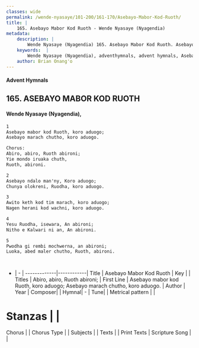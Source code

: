 ```yaml
---
classes: wide
permalink: /wende-nyasaye/101-200/161-170/Asebayo-Mabor-Kod-Ruoth/
title: |
    165. Asebayo Mabor Kod Ruoth - Wende Nyasaye (Nyagendia)
metadata:
    description: |
        Wende Nyasaye (Nyagendia) 165. Asebayo Mabor Kod Ruoth. Asebayo mabor kod Ruoth, koro aduogo;  Asebayo marach chutho, koro aduogo.  Chorus: Abiro, abiro, Ruoth abironi;  Yie mondo iruaka chuth,  Ruoth, abironi.  
    keywords:  |
        Wende Nyasaye (Nyagendia), adventhymnals, advent hymnals, Asebayo Mabor Kod Ruoth, Asebayo mabor kod Ruoth, koro aduogo;  Asebayo marach chutho, koro aduogo.. Abiro, abiro, Ruoth abironi; 
    author: Brian Onang'o
---
```


#### Advent Hymnals
## 165. ASEBAYO MABOR KOD RUOTH
####  Wende Nyasaye (Nyagendia),

```txt
1
Asebayo mabor kod Ruoth, koro aduogo; 
Asebayo marach chutho, koro aduogo.

Chorus:
Abiro, abiro, Ruoth abironi; 
Yie mondo iruaka chuth, 
Ruoth, abironi.

2
Asebayo ndalo man'ny, Koro aduogo; 
Chunya olokreni, Ruodha, koro aduogo.

3
Awito keth kod tim marach, koro aduogo; 
Nagen herani kod wachni, koro aduogo.

4
Yesu Ruodha, isewara, An abironi; 
Nitho e Kalwari ni an, An abironi.

5
Pwodha gi rembi mochwerna, an abironi; 
Luoka, abed maler chutho, Ruoth, abironi.




```

- |   -  |
-------------|------------|
Title | Asebayo Mabor Kod Ruoth |
Key |  |
Titles | Abiro, abiro, Ruoth abironi;  |
First Line | Asebayo mabor kod Ruoth, koro aduogo;  Asebayo marach chutho, koro aduogo. |
Author | 
Year | 
Composer| |
Hymnal|  - |
Tune|  |
Metrical pattern | |
# Stanzas |  |
Chorus |  |
Chorus Type |  |
Subjects | |
Texts |  |
Print Texts | 
Scripture Song |  |
    
